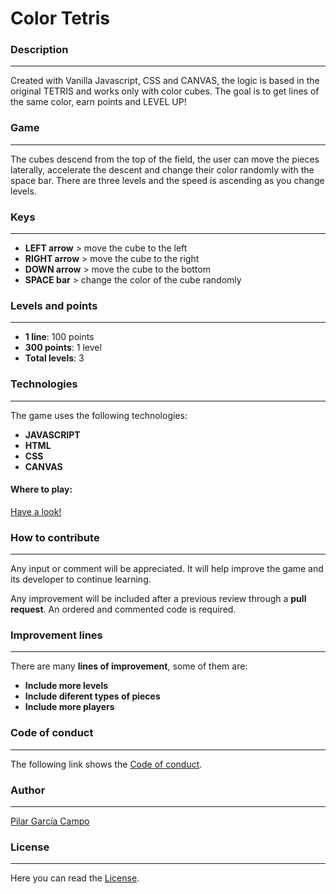 # Color Tetris

### Description

---

Created with Vanilla Javascript, CSS and CANVAS, the logic is based in the original TETRIS and works only with color cubes.
The goal is to get lines of the same color, earn points and LEVEL UP!

### Game

---

The cubes descend from the top of the field, the user can move the pieces laterally, accelerate the descent and change their color randomly with the space bar. There are three levels and the speed is ascending as you change levels.

### Keys

---

- **LEFT arrow** > move the cube to the left
- **RIGHT arrow** > move the cube to the right
- **DOWN arrow** > move the cube to the bottom
- **SPACE bar** > change the color of the cube randomly

### Levels and points

---

- **1 line**: 100 points
- **300 points**: 1 level
- **Total levels**: 3

### Technologies

---

The game uses the following technologies:

- **JAVASCRIPT**
- **HTML**
- **CSS**
- **CANVAS**

#### Where to play:

[Have a look!](https://piligar.github.io/color-tetris/)

### How to contribute

---

Any input or comment will be appreciated. It will help improve the game and its developer to continue learning.

Any improvement will be included after a previous review through a **pull request**. An ordered and commented code is required.

### Improvement lines

---

There are many **lines of improvement**, some of them are:

- **Include more levels**
- **Include diferent types of pieces**
- **Include more players**

### Code of conduct

---

The following link shows the [Code of conduct]().

### Author

---

[Pilar García Campo](https://www.linkedin.com/in/pilargarciacampo/)

### License

---

Here you can read the [License]().
